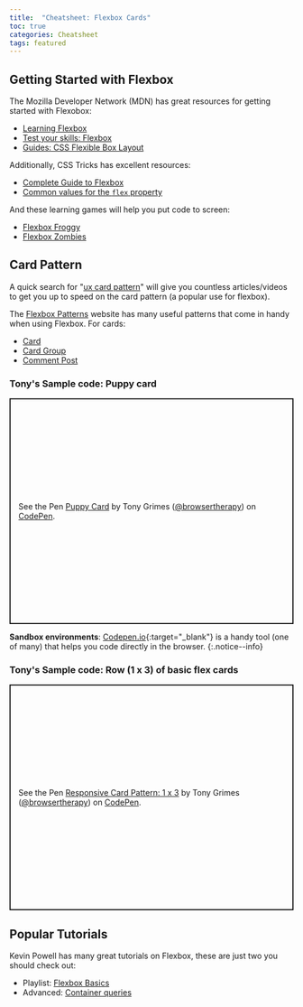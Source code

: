 ```yaml
---
title:  "Cheatsheet: Flexbox Cards"
toc: true
categories: Cheatsheet
tags: featured
---
```

## Getting Started with Flexbox
The Mozilla Developer Network (MDN) has great resources for getting started with Flexobox:
- [Learning Flexbox](https://developer.mozilla.org/en-US/docs/Learn/CSS/CSS_layout/Flexbox)
- [Test your skills: Flexbox](https://developer.mozilla.org/en-US/docs/Learn/CSS/CSS_layout/Flexbox_skills)
- [Guides: CSS Flexible Box Layout](https://developer.mozilla.org/en-US/docs/Web/CSS/CSS_Flexible_Box_Layout)

Additionally, CSS Tricks has excellent resources:
- [Complete Guide to Flexbox](https://css-tricks.com/snippets/css/a-guide-to-flexbox/)
- [Common values for the `flex` property](https://css-tricks.com/almanac/properties/f/flex/)

And these learning games will help you put code to screen:
- [Flexbox Froggy](https://flexboxfroggy.com/)
- [Flexbox Zombies](https://mastery.games/flexboxzombies/)

## Card Pattern
A quick search for "[ux card pattern](https://www.google.com/search?q=ux+card+pattern)" will give you countless articles/videos to get you up to speed on the card pattern (a popular use for flexbox).

The [Flexbox Patterns](https://www.flexboxpatterns.com) website has many useful patterns that come in handy when using Flexbox. For cards:
- [Card](https://www.flexboxpatterns.com/card)
- [Card Group](https://www.flexboxpatterns.com/card-group)
- [Comment Post](https://www.flexboxpatterns.com/post)

### Tony's Sample code: Puppy card
<p class="codepen" data-height="400" data-theme-id="dark" data-default-tab="result" data-user="browsertherapy" data-slug-hash="mdPWXZb" style="height: 400px; box-sizing: border-box; display: flex; align-items: center; justify-content: center; border: 2px solid; margin: 1em 0; padding: 1em;" data-pen-title="Puppy Card">
  <span>See the Pen <a href="https://codepen.io/browsertherapy/pen/mdPWXZb">
  Puppy Card</a> by Tony Grimes (<a href="https://codepen.io/browsertherapy">@browsertherapy</a>)
  on <a href="https://codepen.io">CodePen</a>.</span>
</p>
<script async src="https://static.codepen.io/assets/embed/ei.js"></script>

**Sandbox environments**: [Codepen.io](https://www.codepen.io){:target="_blank"} is a handy tool (one of many) that helps you code directly in the browser.
{:.notice--info}

### Tony's Sample code: Row (1 x 3) of basic flex cards
<p class="codepen" data-height="400" data-theme-id="dark" data-default-tab="result" data-user="browsertherapy" data-slug-hash="vYGxRNB" style="height: 400px; box-sizing: border-box; display: flex; align-items: center; justify-content: center; border: 2px solid; margin: 1em 0; padding: 1em;" data-pen-title="Responsive Card Pattern: 1 x 3">
  <span>See the Pen <a href="https://codepen.io/browsertherapy/pen/vYGxRNB">
  Responsive Card Pattern: 1 x 3</a> by Tony Grimes (<a href="https://codepen.io/browsertherapy">@browsertherapy</a>)
  on <a href="https://codepen.io">CodePen</a>.</span>
</p>
<script async src="https://static.codepen.io/assets/embed/ei.js"></script>

## Popular Tutorials
Kevin Powell has many great tutorials on Flexbox, these are just two you should check out:
- Playlist: [Flexbox Basics](https://www.youtube.com/watch?v=hwbqquXww-U&list=PL4-IK0AVhVjMSb9c06AjRlTpvxL3otpUd)
- Advanced: [Container queries](https://www.youtube.com/watch?v=fuiEYR6Hoe0)